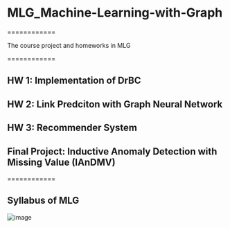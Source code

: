 # MLG_Machine-Learning-with-Graph
============

The course project and homeworks in MLG

============

## HW 1: Implementation of DrBC
## HW 2: Link Predciton with Graph Neural Network
## HW 3: Recommender System 
## Final Project: Inductive Anomaly Detection with Missing Value (IAnDMV)

============

## Syllabus of MLG

![image](https://user-images.githubusercontent.com/36630295/125025232-e2e00780-e0b4-11eb-9928-ed240dfb26af.png)
